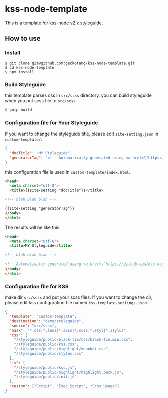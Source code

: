 # kss-node-template

This is a template for [kss-node v2.x](https://github.com/kss-node/kss-node) styleguide.

## How to use

### Install

```
$ git clone git@github.com:geckotang/kss-node-template.git
$ cd kss-node-template
$ npm install
```

### Build Styleguide

this template parses css in `src/scss` directory.
you can build styleguide when you put scss file to `src/scss`.

```bash
$ gulp build
```

### Configuration file for Your Styleguide

If you want to change the styleguide title, please edit `site-setting.json` in `custom-template/`.

```json
{
  "docTitle": "MY Styleguide",
  "generatorTag": "<!-- Automatically generated using <a href=\"https://github.com/kss-node/kss-node\">kss-node</a>. -->"
}
```

this configuration file is used in `custom-template/index.html`.

```html
<head>
  <meta charset="utf-8">
  <title>{{site-setting "docTitle"}}</title>

<!-- blah blah blah -->

{{site-setting "generatorTag"}}
</body>
</html>
```

The results will be like this.

```html
<head>
  <meta charset="utf-8">
  <title>MY Styleguide</title>

<!-- blah blah blah -->

<!-- Automatically generated using <a href=\"https://github.com/kss-node/kss-node\">kss-node</a>. -->
</body>
</html>
```

### Configuration file for KSS

make dir `src/scss` and put your scss files.
If you want to change the dir, please edit kss configuration file named `kss-template-settings.json`.

```json
{
  "template": "custom-template",
  "destination": "demo/styleguide",
  "source": "src/scss",
  "mask": "*.css|*.less|*.sass|*.scss|*.styl|*.stylus",
  "css": [
    "/styleguide/public/black-tie/css/black-tie.min.css",
    "/styleguide/public/kss.css",
    "/styleguide/public/highlight/monokai.css",
    "/styleguide/public/styles.css"
  ],
  "js": [
    "/styleguide/public/kss.js",
    "/styleguide/public/highlight/highlight.pack.js",
    "/styleguide/public/init.js"
  ],
  "custom": ["Script", "Exec_Script", "Scss_Usage"]
}
```
